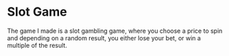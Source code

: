 # Slot Game

The game I made is a slot gambling game, where you choose a price to spin and depending on a random result, you either lose your bet, or win a multiple of the result. 
